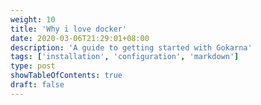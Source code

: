 ```yaml
---
weight: 10
title: 'Why i love docker'
date: 2020-03-06T21:29:01+08:00
description: 'A guide to getting started with Gokarna'
tags: ['installation', 'configuration', 'markdown']
type: post
showTableOfContents: true
draft: false
---
```

